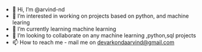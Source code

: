 - 👋 Hi, I’m @arvind-nd
- 👀 I’m interested in working on projects based on python, and machine learing
- 🌱 I’m currently learning machine learning
- 💞️ I’m looking to collaborate on any machine learning ,python,sql projects
- 📫 How to reach me - mail me on devarkondaarvind@gmail.com 

<!---
arvind-nd/arvind-nd is a ✨ special ✨ repository because its `README.md` (this file) appears on your GitHub profile.
You can click the Preview link to take a look at your changes.
--->
